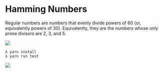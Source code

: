 # Hamming Numbers


Regular numbers are numbers that evenly divide powers of 60 (or, equivalently powers of 30).
Equivalently, they are the numbers whose only prime divisors are 2, 3, and 5.

![](https://cloud.githubusercontent.com/assets/8079021/23852130/99d5d4f2-07fb-11e7-8d45-cf09961070d3.png)


```
λ yarn install
λ yarn run test
```

![](https://cloud.githubusercontent.com/assets/8079021/23852120/8a90f24c-07fb-11e7-8597-2684b591d86f.png)